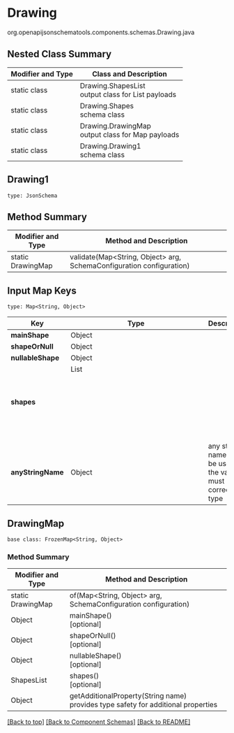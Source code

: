 # Drawing
org.openapijsonschematools.components.schemas.Drawing.java

## Nested Class Summary
| Modifier and Type | Class and Description |
| ----------------- | ---------------------- |
| static class | Drawing.ShapesList<br> output class for List payloads |
| static class | Drawing.Shapes<br> schema class |
| static class | Drawing.DrawingMap<br> output class for Map payloads |
| static class | Drawing.Drawing1<br> schema class |

## Drawing1
```
type: JsonSchema
```

## Method Summary
| Modifier and Type | Method and Description |
| ----------------- | ---------------------- |
| static DrawingMap | validate(Map<String, Object> arg, SchemaConfiguration configuration) |

## Input Map Keys
```
type: Map<String, Object>
```
Key | Type |  Description | Notes
------------ | ------------- | ------------- | -------------
**mainShape** | Object |  | [optional]
**shapeOrNull** | Object |  | [optional]
**nullableShape** | Object |  | [optional]
**shapes** | List<Object> |  | [optional]
**anyStringName** | Object | any string name can be used but the value must be the correct type | [optional]

## DrawingMap
```
base class: FrozenMap<String, Object>
```

### Method Summary
| Modifier and Type | Method and Description |
| ----------------- | ---------------------- |
| static DrawingMap | of(Map<String, Object> arg, SchemaConfiguration configuration) |
| Object | mainShape()<br>[optional] |
| Object | shapeOrNull()<br>[optional] |
| Object | nullableShape()<br>[optional] |
| ShapesList | shapes()<br>[optional] |
| Object | getAdditionalProperty(String name)<br>provides type safety for additional properties |


[[Back to top]](#top) [[Back to Component Schemas]](../../../README.md#Component-Schemas) [[Back to README]](../../../README.md)
